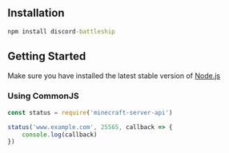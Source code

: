 ## Installation
```cmd
npm install discord-battleship
```
## Getting Started
Make sure you have installed the latest stable version of [Node.js](https://nodejs.org/en/)
### Using CommonJS
```js
const status = require('minecraft-server-api')

status('www.example.com', 25565, callback => {
    console.log(callback)
})
```